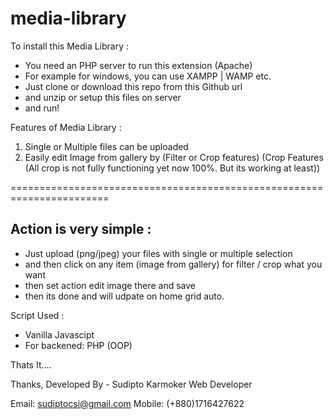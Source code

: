 # media-library

To install this Media Library : 
- You need an PHP server to run this extension (Apache)
- For example for windows, you can use XAMPP | WAMP etc.
- Just clone or download this repo from this Github url
- and unzip or setup this files on server
- and run!


Features of Media Library : 
1. Single or Multiple files can be uploaded
2. Easily edit Image from gallery by (Filter or Crop features)
(Crop Features (All crop is not fully functioning yet now 100%. But its working at least)) 

=======================================================================

<h2>Action is very simple : </h2>

- Just upload (png/jpeg) your files with single or multiple selection
- and then click on any item (image from gallery) for filter / crop what you want
- then set action edit image there and save
- then its done and will udpate on home grid auto.

Script Used : 
- Vanilla Javascipt
- For backened: PHP (OOP)

Thats It....

Thanks,
Developed By - 
Sudipto Karmoker
Web Developer

Email: sudiptocsi@gmail.com
Mobile: (+880)1716427622
